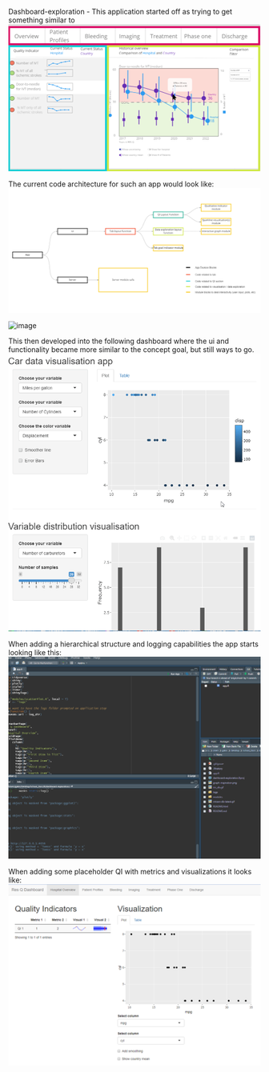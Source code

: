 Dashboard-exploration - 
This application started off as trying to get something similar to
![Res Q Dashboard concept idea](Images/App_Sections.png)

The current code architecture for such an app would look like:
![Code Architecture V1](Images/Code_Architetcture_v1.png)

![image](https://user-images.githubusercontent.com/1982879/168111055-b9643f15-9458-48f7-81d8-f990446a8fb4.png)

This then developed into the following dashboard where the ui and functionality became more similar to the concept goal, but still ways to go.
![mtcars dashboard](Images/mtcars-db-latest.gif)

When adding a hierarchical structure and logging capabilities the app starts looking like this:
![Honing in on dashboard interface](Images/Update12-05-22.gif)

When adding some placeholder QI with metrics and visualizations it looks like:
![QI section on the left](Images/Update17-05-22.png)
